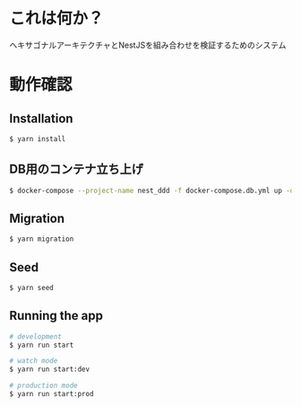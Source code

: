 # これは何か？

ヘキサゴナルアーキテクチャとNestJSを組み合わせを検証するためのシステム

# 動作確認
## Installation

```bash
$ yarn install
```

## DB用のコンテナ立ち上げ

```bash
$ docker-compose --project-name nest_ddd -f docker-compose.db.yml up -d --build 
```

## Migration

```bash
$ yarn migration
```

## Seed

```bash
$ yarn seed
```

## Running the app

```bash
# development
$ yarn run start

# watch mode
$ yarn run start:dev

# production mode
$ yarn run start:prod
```

